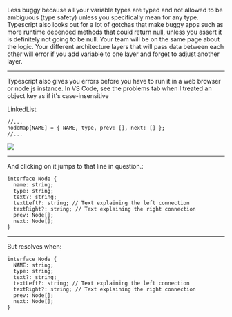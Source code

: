 Less buggy because all your variable types are typed and not allowed to be ambiguous (type safety) unless you specifically mean for any type. Typescript also looks out for a lot of gotchas that make buggy apps such as more runtime depended methods that could return null, unless you assert it is definitely not going to be null. Your team will be on the same page about the logic. Your different architecture layers that will pass data between each other will error if you add variable to one layer and forget to adjust another layer.

---

Typescript also gives you errors before you have to run it in a web browser or node js instance. In VS Code, see the problems tab when I treated an object key as if it's case-insensitive

LinkedList

```
//...
nodeMap[NAME] = { NAME, type, prev: [], next: [] };  
//...
```

![](https://i.imgur.com/QQcxX4w.png)

---

And clicking on it jumps to that line in question.:

```
interface Node {  
  name: string;  
  type: string;  
  text?: string;  
  textLeft?: string; // Text explaining the left connection  
  textRight?: string; // Text explaining the right connection  
  prev: Node[];  
  next: Node[];  
}  

```
  

---


But resolves when:

```
interface Node {  
  NAME: string;  
  type: string;  
  text?: string;  
  textLeft?: string; // Text explaining the left connection  
  textRight?: string; // Text explaining the right connection  
  prev: Node[];  
  next: Node[];  
}
```